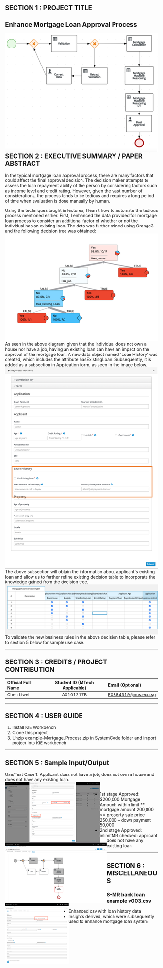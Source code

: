 ﻿
## SECTION 1 : PROJECT TITLE
## Enhance Mortgage Loan Approval Process

<img src="Miscellaneous/process.png"
     style="float: left; margin-right: 0px;" />

---
## SECTION 2 : EXECUTIVE SUMMARY / PAPER ABSTRACT
In the typical mortgage loan approval process, there are many factors that could affect the final approval decision. The decision maker attempts to assess the loan repayment ability of the person by considering factors such as income level and credit rating. However, given the vast number of considerations, the process tends to be tedious and requires a long period of time when evaluation is done manually by human.

Using the techniques taught in lectures, I learnt how to automate the tedious process mentioned earlier.
First, I enhanced the data provided for mortgage loan process to consider an additional factor of whether or not the individual has an existing loan.
The data was further mined using Orange3 and the following decision tree was obtained:
<img src="Miscellaneous/EnhancedDecisionTree.png"
     style="float: left; margin-right: 0px;" />

As seen in the above diagram, given that the individual does not own a house nor have a job, having an existing loan can have an impact on the approval of the mortgage loan.
A new data object named 'Loan History' was created, which includes the attribute hasExistingLoan. Subsequently, it is added as a subsection in Application form, as seen in the image below. 
<img src="Miscellaneous/loanhistory.png"
     style="float: left; margin-right: 0px;" />

The above subsection will obtain the information about applicant's existing loan and allow us to further refine existing decision table to incorporate the knowledge gained from the decision tree.
<img src="Miscellaneous/EnhancedDT.png"
     style="float: left; margin-right: 0px;" />

To validate the new business rules in the above decision table, please refer to section 5 below for sample use case.

---
## SECTION 3 : CREDITS / PROJECT CONTRIBUTION

| Official Full Name  | Student ID (MTech Applicable)  | Email (Optional) |
| :------------ |:---------------:| :-----|
| Chen Liwei | A0101217B | E0384319@nus.edu.sg |

---

## SECTION 4 : USER GUIDE

1. Install KIE Workbench
2. Clone this project
3. Unzip example-Mortgage_Process.zip in SystemCode folder and import project into KIE workbench

---

## SECTION 5 : Sample Input/Output

Use/Test Case 1: Applicant does not have a job, does not own a house and does not have any existing loan.
<img src="Miscellaneous/UseCases/UseCase1Step1.png"
     style="float: left; margin-right: 0px; height:200px" />	
<img src="Miscellaneous/UseCases/UseCase1Step2.png"
     style="float: left; margin-right: 0px; height:200px" />	
<img src="Miscellaneous/UseCases/UseCase1Step3.png"
     style="float: left; margin-right: 0px; height:200px" />	
* 1st stage Approved: $200,000 Mortgage Amount: within limit 
** mortgage amount 200,000 >= property sale price 250,000 – down payment 50,000
* 2nd stage Approved: inlimitMR checked: applicant does not have any existing loan

---

## SECTION 6 : MISCELLANEOUS

### S-MR bank loan example v003.csv
* Enhanced csv with loan history data
* Insights derived, which were subsequently used to enhance mortgage loan system
